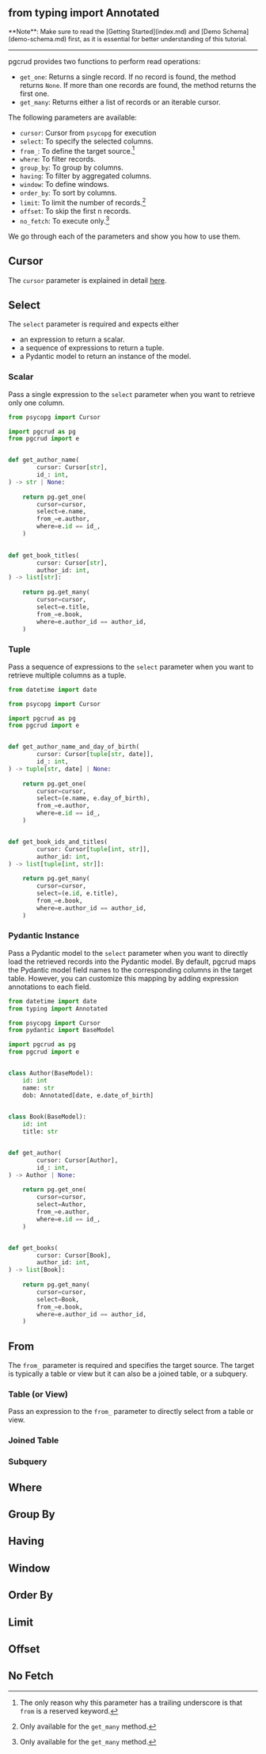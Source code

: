from typing import Annotated
-----

<span style="font-size: 0.9em;">
    **Note**: Make sure to read the [Getting Started](index.md) and [Demo Schema](demo-schema.md) first, as it is essential for better understanding of this tutorial.
</span>

-----

pgcrud provides two functions to perform read operations:

- `get_one`: Returns a single record. If no record is found, the method returns `None`. If more than one records are found, the method returns the first one.
- `get_many`: Returns either a list of records or an iterable cursor.

The following parameters are available:

- `cursor`: Cursor from `psycopg` for execution
- `select`: To specify the selected columns.
- `from_`: To define the target source.[^1]
- `where`: To filter records.
- `group_by`: To group by columns.
- `having`: To filter by aggregated columns.
- `window`: To define windows.
- `order_by`: To sort by columns.
- `limit`: To limit the number of records.[^2]
- `offset`: To skip the first n records.
- `no_fetch`: To execute only.[^2]


[^1]: The only reason why this parameter has a trailing underscore is that `from` is a reserved keyword.

[^2]: Only available for the `get_many` method. 


We go through each of the parameters and show you how to use them.


## Cursor

The `cursor` parameter is explained in detail [here](cursor.md).


## Select

The `select` parameter is required and expects either

- an expression to return a scalar.
- a sequence of expressions to return a tuple.
- a Pydantic model to return an instance of the model.


### Scalar

Pass a single expression to the `select` parameter when you want to retrieve only one column.

```python
from psycopg import Cursor

import pgcrud as pg
from pgcrud import e


def get_author_name(
        cursor: Cursor[str], 
        id_: int,
) -> str | None:
    
    return pg.get_one(
        cursor=cursor,
        select=e.name,
        from_=e.author,
        where=e.id == id_,
    )
    

def get_book_titles(
        cursor: Cursor[str], 
        author_id: int,
) -> list[str]:
    
    return pg.get_many(
        cursor=cursor,
        select=e.title,
        from_=e.book,
        where=e.author_id == author_id,
    )
```


### Tuple

Pass a sequence of expressions to the `select` parameter when you want to retrieve multiple columns as a tuple.


```python
from datetime import date

from psycopg import Cursor

import pgcrud as pg
from pgcrud import e


def get_author_name_and_day_of_birth(
        cursor: Cursor[tuple[str, date]], 
        id_: int,
) -> tuple[str, date] | None:
    
    return pg.get_one(
        cursor=cursor,
        select=(e.name, e.day_of_birth),
        from_=e.author,
        where=e.id == id_,
    )


def get_book_ids_and_titles(
        cursor: Cursor[tuple[int, str]],
        author_id: int,
) -> list[tuple[int, str]]:
    
    return pg.get_many(
        cursor=cursor,
        select=(e.id, e.title),
        from_=e.book,
        where=e.author_id == author_id,
    )
```


### Pydantic Instance

Pass a Pydantic model to the `select` parameter when you want to directly load the retrieved records into the Pydantic model. By default, pgcrud 
maps the Pydantic model field names to the corresponding columns in the target table. However, you can customize this mapping by 
adding expression annotations to each field.

```python
from datetime import date
from typing import Annotated

from psycopg import Cursor
from pydantic import BaseModel

import pgcrud as pg
from pgcrud import e


class Author(BaseModel):
    id: int
    name: str
    dob: Annotated[date, e.date_of_birth]

    
class Book(BaseModel):
    id: int
    title: str


def get_author(
        cursor: Cursor[Author], 
        id_: int,
) -> Author | None:
    
    return pg.get_one(
        cursor=cursor,
        select=Author,
        from_=e.author,
        where=e.id == id_,
    )


def get_books(
        cursor: Cursor[Book],
        author_id: int,
) -> list[Book]:
    
    return pg.get_many(
        cursor=cursor,
        select=Book,
        from_=e.book,
        where=e.author_id == author_id,
    )
```

## From

The `from_` parameter is required and specifies the target source. The target is typically a table or view but it can also 
be a joined table, or a subquery.


### Table (or View)

Pass an expression to the `from_` parameter to directly select from a table or view. 





### Joined Table


### Subquery



## Where


## Group By


## Having


## Window


## Order By


## Limit


## Offset


## No Fetch

